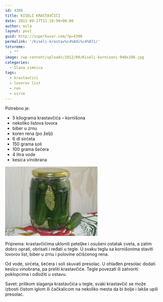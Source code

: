 ```yaml
---
id: 4306
title: KISELI KRASTAVČIĆI
date: 2012-09-17T11:10:50+00:00
author: mila
layout: post
guid: http://superkuvar.com/?p=4306
permalink: '/kiseli-krastav%c4%8di%c4%87i/'
totvreme:
  - ""
image: /wp-content/uploads/2012/09/Kiseli-kornisoni-940x198.jpg
categories:
  - Slana zimnica
tags:
  - krastavčići
  - lovorov list
  - ren
  - sirće
---
```

Potrebno je:

  * 5 kilograma krastavčića &#8211; kornišona
  * nekoliko listova lovora
  * biber u zrnu
  * koren rena (po želji)
  * 6 dl sirćeta
  * 150 grama soli
  * 100 grama šećera
  * 4 litra vode
  * kesica vinobrana

<img class="alignnone size-medium wp-image-4307" title="Kiseli kornisoni" src="/wp-content/uploads/2012/09/Kiseli-kornisoni-300x225.jpg" alt="" width="300" height="225" /> 

Priprema: krastavčićima ukloniti peteljke i osušeni ostatak cveta, a zatim dobro oprati, obrisati i ređati u tegle. U svaku teglu sa kornišonima staviti lovorov list, biber u zrnu i polovine očišćenog rena.

Od vode, sirćeta, šećera i soli skuvati presolac. U ohlađen presolac dodati kesicu vinobrana, pa preliti krastavčiće. Tegle povezati ili zatvoriti poklopcima i odložiti u ostavu.

Savet: prilikom slaganja krastavčića u tegle, svaki krastavčić se može izbosti čistom iglom ili čačkalicom na nekoliko mesta da bi bolje i lakše upili presolac.